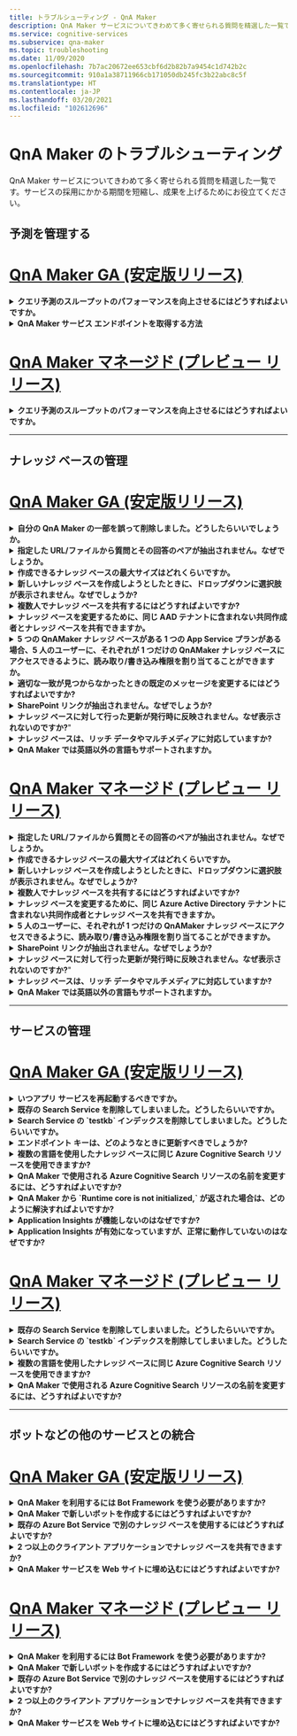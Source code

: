 ```yaml
---
title: トラブルシューティング - QnA Maker
description: QnA Maker サービスについてきわめて多く寄せられる質問を精選した一覧です。サービスの採用にかかる期間を短縮し、成果を上げるためにお役立てください。
ms.service: cognitive-services
ms.subservice: qna-maker
ms.topic: troubleshooting
ms.date: 11/09/2020
ms.openlocfilehash: 7b7ac20672ee653cbf6d2b82b7a9454c1d742b2c
ms.sourcegitcommit: 910a1a38711966cb171050db245fc3b22abc8c5f
ms.translationtype: HT
ms.contentlocale: ja-JP
ms.lasthandoff: 03/20/2021
ms.locfileid: "102612696"
---
```

# <a name="troubleshooting-for-qna-maker"></a>QnA Maker のトラブルシューティング

QnA Maker サービスについてきわめて多く寄せられる質問を精選した一覧です。サービスの採用にかかる期間を短縮し、成果を上げるためにお役立てください。

<a name="how-to-get-the-qnamaker-service-hostname"></a>

## <a name="manage-predictions"></a>予測を管理する

# <a name="qna-maker-ga-stable-release"></a>[QnA Maker GA (安定版リリース)](#tab/v1)

<details>
<summary><b>クエリ予測のスループットのパフォーマンスを向上させるにはどうすればよいですか。</b></summary>

**回答**: スループットのパフォーマンスの問題は、App Service と Cognitive Search の両方をスケールアップする必要があることを示しています。 パフォーマンスを向上させるには、Cognitive Search にレプリカを追加することを検討してください。

価格レベルの詳細については[こちら](Concepts/azure-resources.md)をご覧ください。
</details>

<details>
<summary><b>QnA Maker サービス エンドポイントを取得する方法</b></summary>

**回答**: QnA Maker サービス エンドポイントは、デバッグ目的で QnA Maker サポートや UserVoice に問い合わせる場合に役立ちます。 エンドポイントは、次の形式の URL です: `https://your-resource-name.azurewebsites.net`。

1. [Azure portal](https://portal.azure.com) で QnA Maker サービス (リソース グループ) に移動します。

    ![QnAMaker の Azure リソース グループ (Azure portal)](./media/qnamaker-how-to-troubleshoot/qnamaker-azure-resourcegroup.png)

1. QnA Maker リソースに関連付けられている App Service を選択します。 通常、名前は同じです。

     ![QnAMaker の App Service を選択する](./media/qnamaker-how-to-troubleshoot/qnamaker-azure-appservice.png)

1. エンドポイントの URL は [概要] セクションで確認できます。

    ![QnA Maker のエンドポイント](./media/qnamaker-how-to-troubleshoot/qnamaker-azure-gethostname.png)

</details>

# <a name="qna-maker-managed-preview-release"></a>[QnA Maker マネージド (プレビュー リリース)](#tab/v2)

<details>
<summary><b>クエリ予測のスループットのパフォーマンスを向上させるにはどうすればよいですか。</b></summary>

**回答**: スループットのパフォーマンスの問題は、Cognitive Search をスケールアップする必要があることを示しています。 パフォーマンスを向上させるには、Cognitive Search にレプリカを追加することを検討してください。

価格レベルの詳細については[こちら](Concepts/azure-resources.md)をご覧ください。
</details>

---

## <a name="manage-the-knowledge-base"></a>ナレッジ ベースの管理

# <a name="qna-maker-ga-stable-release"></a>[QnA Maker GA (安定版リリース)](#tab/v1)

<details>
<summary><b>自分の QnA Maker の一部を誤って削除しました。どうしたらいいでしょうか。</b></summary>

**回答**: Search や Web App など、QnA Maker リソースと一緒に作成される Azure サービスは削除しないでください。 QnA Maker が正常に機能するために必要であり、削除すると QnA Maker が正しく動作しなくなります。

質問と回答のペア、ファイル、URL、カスタムの質問と回答、ナレッジ ベース、Azure リソースを含め、削除はすべて永続的です。 ナレッジ ベースの一部を削除する前に、 **[設定]** ページから確実にナレッジ ベースをエクスポートしてください。

</details>

<details>
<summary><b>指定した URL/ファイルから質問とその回答のペアが抽出されません。なぜでしょうか。</b></summary>

**回答**: QnA Maker は、有効な FAQ URL であっても、一部の Q&A (QnA) コンテンツを自動抽出できない場合があります。 そのような場合は、QnA コンテンツを .txt ファイルに貼り付けて、ツールによる取り込みが可能かどうかを確認できます。 または、[QnA Maker ポータル](https://qnamaker.ai)経由でナレッジ ベースに編集という形でコンテンツを追加することもできます。

</details>

<details>
<summary><b>作成できるナレッジ ベースの最大サイズはどれくらいですか。</b></summary>

**回答**: ナレッジ ベースのサイズは、QnA Maker サービスの作成時に選択した Azure Search の SKU により異なります。 詳細については、[こちら](./concepts/azure-resources.md)を参照してください。

</details>

<details>
<summary><b>新しいナレッジ ベースを作成しようとしたときに、ドロップダウンに選択肢が表示されません。なぜでしょうか?</b></summary>

**回答**: まだ Azure に QnA Maker サービスが作成されていません。 その方法については、[こちら](./How-To/set-up-qnamaker-service-azure.md)を参照してください。

</details>

<details>
<summary><b>複数人でナレッジ ベースを共有するにはどうすればよいですか?</b></summary>

**回答**: 共有は、QnA Maker サービス レベルで行われます。つまり、サービス内のすべてのナレッジ ベースが共有されます。 ナレッジ ベースの共同作業の方法については、[こちら](./index.yml)を参照してください。

</details>

<details>
<summary><b>ナレッジ ベースを変更するために、同じ AAD テナントに含まれない共同作成者とナレッジ ベースを共有できますか。</b></summary>

**回答**: 共有は、Azure ロールベースのアクセス制御 (Azure RBAC) に基づきます。 Azure で他のユーザーと _任意の_ リソースを共有できる場合、QnA Maker を共有することもできます。

</details>

<details>
<summary><b>5 つの QnAMaker ナレッジ ベースがある 1 つの App Service プランがある場合、5 人のユーザーに、それぞれが 1 つだけの QnAMaker ナレッジ ベースにアクセスできるように、読み取り/書き込み権限を割り当てることができますか。</b></summary>

**回答**: 個々のナレッジ ベースではなく、QnAMaker サービス全体を共有できます。

</details>

<details>
<summary><b>適切な一致が見つからなかったときの既定のメッセージを変更するにはどうすればよいですか?</b></summary>

**回答**: 既定のメッセージは、App Service の設定に含まれています。
- Azure portal の App Service リソースに移動します

![QnA Maker App Service](./media/qnamaker-faq/qnamaker-resource-list-appservice.png)
- **[設定]** オプションをクリックします。

![QnA Maker App Service の設定](./media/qnamaker-faq/qnamaker-appservice-settings.png)
- **[DefaultAnswer]** という設定の値を変更します。
- App Service を再起動します。

![QnA Maker App Service の再起動](./media/qnamaker-faq/qnamaker-appservice-restart.png)


</details>

<details>
<summary><b>SharePoint リンクが抽出されません。なぜでしょうか?</b></summary>

**回答**: 詳細については、「[Data source locations (データ ソースの場所)](./concepts/data-sources-and-content.md#data-source-locations)」を参照してください。

</details>

<details>
<summary><b>ナレッジ ベースに対して行った更新が発行時に反映されません。なぜ表示されないのですか?</b>"</summary>

**回答**: 編集内容を公開するには、テーブルの更新、テスト、設定のいずれであってもすべて保存する必要があります。 編集操作後は、必ず **[Save and train]\(保存してトレーニング\)** ボタンをクリックしてください。

</details>

<details>
<summary><b>ナレッジ ベースは、リッチ データやマルチメディアに対応していますか?</b></summary>

**回答**:

#### <a name="multimedia-auto-extraction-for-files-and-urls"></a>ファイルと URL のマルチメディア自動抽出

* URL - HTML から Markdown への変換機能は制限されています。
* ファイル - サポートされていません

#### <a name="answer-text-in-markdown"></a>マークダウンの回答テキスト
QnA ペアをナレッジ ベースに追加すると、回答のマークダウン テキストを編集して、パブリック URL から使用できるメディアへのリンクを含めることができます。


</details>

<details>
<summary><b>QnA Maker では英語以外の言語もサポートされますか。</b></summary>

**回答**: 詳細については、[サポートされている言語](./overview/language-support.md)に関するページを参照してください。

多言語コンテンツが含まれる場合は、言語ごとにサービスを作成してください。

</details>

# <a name="qna-maker-managed-preview-release"></a>[QnA Maker マネージド (プレビュー リリース)](#tab/v2)

<details>
<summary><b>指定した URL/ファイルから質問とその回答のペアが抽出されません。なぜでしょうか。</b></summary>

**回答**: QnA Maker は、有効な FAQ URL であっても、一部の Q&A (QnA) コンテンツを自動抽出できない場合があります。 そのような場合は、QnA コンテンツを .txt ファイルに貼り付けて、ツールによる取り込みが可能かどうかを確認できます。 または、[QnA Maker ポータル](https://qnamaker.ai)経由でナレッジ ベースに編集という形でコンテンツを追加することもできます。

</details>

<details>
<summary><b>作成できるナレッジ ベースの最大サイズはどれくらいですか。</b></summary>

**回答**: ナレッジ ベースのサイズは、QnA Maker サービスの作成時に選択した Azure Search の SKU により異なります。 詳細については、[こちら](./concepts/azure-resources.md)を参照してください。

</details>

<details>
<summary><b>新しいナレッジ ベースを作成しようとしたときに、ドロップダウンに選択肢が表示されません。なぜでしょうか?</b></summary>

**回答**: まだ Azure に QnA Maker サービスが作成されていません。 その方法については、[こちら](./How-To/set-up-qnamaker-service-azure.md)を参照してください。

</details>

<details>
<summary><b>複数人でナレッジ ベースを共有するにはどうすればよいですか?</b></summary>

**回答**: 共有は、QnA Maker サービス レベルで行われます。つまり、サービス内のすべてのナレッジ ベースが共有されます。 ナレッジ ベースの共同作業の方法については、[こちら](./index.yml)を参照してください。

</details>

<details>
<summary><b>ナレッジ ベースを変更するために、同じ Azure Active Directory テナントに含まれない共同作成者とナレッジ ベースを共有できますか。</b></summary>

**回答**: 共有は、Azure ロールベースのアクセス制御 (Azure RBAC) に基づきます。 Azure で他のユーザーと _任意の_ リソースを共有できる場合、QnA Maker を共有することもできます。

</details>

<details>
<summary><b>5 人のユーザーに、それぞれが 1 つだけの QnAMaker ナレッジ ベースにアクセスできるように、読み取り/書き込み権限を割り当てることができますか。</b></summary>

**回答**: 個々のナレッジ ベースではなく、QnAMaker サービス全体を共有できます。

</details>

<details>
<summary><b>SharePoint リンクが抽出されません。なぜでしょうか?</b></summary>

**回答**: 詳細については、「[Data source locations (データ ソースの場所)](./concepts/data-sources-and-content.md#data-source-locations)」を参照してください。

</details>

<details>
<summary><b>ナレッジ ベースに対して行った更新が発行時に反映されません。なぜ表示されないのですか?</b>"</summary>

**回答**: 編集内容を公開するには、テーブルの更新、テスト、設定のいずれであってもすべて保存する必要があります。 編集操作後は、必ず **[Save and train]\(保存してトレーニング\)** ボタンをクリックしてください。

</details>

<details>
<summary><b>ナレッジ ベースは、リッチ データやマルチメディアに対応していますか?</b></summary>

**回答**:

#### <a name="multimedia-auto-extraction-for-files-and-urls"></a>ファイルと URL のマルチメディア自動抽出

* URL - HTML から Markdown への変換機能は制限されています。
* ファイル - サポートされていません

#### <a name="answer-text-in-markdown"></a>マークダウンの回答テキスト
QnA ペアをナレッジ ベースに追加すると、回答のマークダウン テキストを編集して、パブリック URL から使用できるメディアへのリンクを含めることができます。


</details>

<details>
<summary><b>QnA Maker では英語以外の言語もサポートされますか。</b></summary>

**回答**: 詳細については、[サポートされている言語](./overview/language-support.md)に関するページを参照してください。

多言語コンテンツが含まれる場合は、言語ごとにサービスを作成してください。

</details>

---

## <a name="manage-service"></a>サービスの管理

# <a name="qna-maker-ga-stable-release"></a>[QnA Maker GA (安定版リリース)](#tab/v1)

<details>
<summary><b>いつアプリ サービスを再起動するべきですか。</b></summary>

**回答**: **[ユーザー設定]** [ページ](https://www.qnamaker.ai/UserSettings)の **[エンドポイント キー]** で、ナレッジ ベースのバージョン値の隣に注意のアイコンが表示されているときは、アプリ サービスを更新してください。

</details>

<details>
<summary><b>既存の Search Service を削除してしまいました。どうしたらいいですか。</b></summary>

**回答**: Azure Cognitive Search インデックスを削除した場合、この操作は最終的なものであり、インデックスを復旧することはできません。

</details>

<details>
<summary><b>Search Service の `testkb` インデックスを削除してしまいました。どうしたらいいですか。</b></summary>

**回答**: 古いデータを回復することはできません。 新しい QnA Maker リソースを作成し、ナレッジ ベースを再度作成してください。

</details>

<details>
<summary><b>エンドポイント キーは、どのようなときに更新すべきでしょうか?</b></summary>

**回答**: エンドポイント キーの更新は、鍵漏えいのおそれがある場合に行ってください。

</details>

<details>
<summary><b>複数の言語を使用したナレッジ ベースに同じ Azure Cognitive Search リソースを使用できますか?</b></summary>

**回答**: 複数の言語と複数のナレッジ ベースを使用するには、言語ごとに QnA Maker リソースを作成する必要があります。 これにより、言語ごとに個別の Azure Search サービスが作成されます。 1 つの Azure Search サービスに異なる言語のナレッジ ベースを混在させると、結果の関連性が低下します。

</details>

<details>
<summary><b>QnA Maker で使用される Azure Cognitive Search リソースの名前を変更するには、どうすればよいですか?</b></summary>

**回答**: Azure Cognitive Search リソースの名前は、QnA Maker リソース名の後にいくつかのランダムな文字が追加されたものです。 そのため、QnA Maker の複数の Search リソースを識別することが難しくなります。 別の検索サービスを作成し (任意の方法で名前を付け)、それを QnA サービスに接続します。 手順は、[Azure Search をアップグレードする](How-To/set-up-qnamaker-service-azure.md#upgrade-the-azure-cognitive-search-service)ために必要な手順と同様です。

</details>

<details>
<summary><b>QnA Maker から `Runtime core is not initialized,` が返された場合は、どのように解決すればよいですか?</b></summary>

**回答**: App Service のディスク領域がいっぱいになっている可能性があります。 ディスク領域を修正する手順は次のとおりです。

1. [Azure portal](https://portal.azure.com) で、QnA Maker の App Service を選択し、サービスを停止します。
1. この App Service で、 **[開発ツール]** 、 **[高度なツール]** 、 **[移動]** の順に選択します。 これで新しいブラウザー ウィンドウが開きます。
1. **[デバッグ コンソール]** 、 **[CMD]** の順に選択してコマンドライン ツールを開きます。
1. _site/wwwroot/Data/QnAMaker/_ ディレクトリに移動します。
1. 名前が `rd` で始まるフォルダーをすべて削除します。

    次の項目は **削除しないでください**。

    * KbIdToRankerMappings.txt ファイル
    * EndpointSettings.json ファイル
    * EndpointKeys フォルダー

1. App Service を開始します。
1. ナレッジ ベースにアクセスして動作していることを確認します。

</details>
<details>
<summary><b>Application Insights が機能しないのはなぜですか?</b></summary>

**回答**: 問題を解決するには、次の手順を照合確認して更新してください。

1. App Service -> [設定] グループ -> [構成] セクション -> [アプリケーション設定] で、[名前] の "UserAppInsightsKey" パラメーターが適切に構成され、それぞれの Application Insights の [概要] タブ ("インストルメンテーション キー") Guid に設定されています。 

1. App Service -> [設定] グループ -> [Application Insights] セクションで、Application Insights が有効になっていて、それぞれの Application Insights リソースに接続されていることを確認します。

</details>

<details>
<summary><b>Application Insights が有効になっていますが、正常に動作していないのはなぜですか?</b></summary>

**回答**: 次の手順に従ってください。 

1.  '"APPINSIGHTS_INSTRUMENTATIONKEY" name' の値を 'UserAppInsightsKey' name にコピーします。既に値が存在する場合は、オーバーライドします。 

1.  'UserAppInsightsKey' キーがアプリの設定に存在しない場合は、その名前の新しいキーを追加し、値をコピーします。

1.  保存すると、App Service が自動的に再起動します。 これで問題が解決します。 

</details>

# <a name="qna-maker-managed-preview-release"></a>[QnA Maker マネージド (プレビュー リリース)](#tab/v2)


<details>
<summary><b>既存の Search Service を削除してしまいました。どうしたらいいですか。</b></summary>

**回答**: Azure Cognitive Search インデックスを削除した場合、この操作は最終的なものであり、インデックスを復旧することはできません。

</details>

<details>
<summary><b>Search Service の `testkb` インデックスを削除してしまいました。どうしたらいいですか。</b></summary>

**回答**: 古いデータを回復することはできません。 新しい QnA Maker リソースを作成し、ナレッジ ベースを再度作成してください。

</details>

<details>
<summary><b>複数の言語を使用したナレッジ ベースに同じ Azure Cognitive Search リソースを使用できますか?</b></summary>

**回答**: 複数の言語と複数のナレッジ ベースを使用するには、言語ごとに QnA Maker リソースを作成する必要があります。 これにより、言語ごとに個別の Azure Search サービスが作成されます。 1 つの Azure Search サービスに異なる言語のナレッジ ベースを混在させると、結果の関連性が低下します。

</details>

<details>
<summary><b>QnA Maker で使用される Azure Cognitive Search リソースの名前を変更するには、どうすればよいですか?</b></summary>

**回答**: Azure Cognitive Search リソースの名前は、QnA Maker リソース名の後にいくつかのランダムな文字が追加されたものです。 そのため、QnA Maker の複数の Search リソースを識別することが難しくなります。 別の検索サービスを作成し (任意の方法で名前を付け)、それを QnA サービスに接続します。 手順は、[Azure Search をアップグレードする](How-To/set-up-qnamaker-service-azure.md#upgrade-the-azure-cognitive-search-service)ために必要な手順と同様です。

</details>

---

## <a name="integrate-with-other-services-including-bots"></a>ボットなどの他のサービスとの統合

# <a name="qna-maker-ga-stable-release"></a>[QnA Maker GA (安定版リリース)](#tab/v1)

<details>
<summary><b>QnA Maker を利用するには Bot Framework を使う必要がありますか?</b></summary>

**回答**: いいえ。QnA Maker に関して [Bot Framework](https://github.com/Microsoft/botbuilder-dotnet) を使用する必要はありません。 ただし、QnA Maker は [Azure Bot Service](/azure/bot-service/) に用意されているいくつかのテンプレートの 1 つとして提供されています。 Bot Service では、Microsoft Bot Framework を使用してインテリジェントなボットを迅速に開発し、サーバーレス環境で実行することができます。

</details>

<details>
<summary><b>QnA Maker で新しいボットを作成するにはどうすればよいですか?</b></summary>

**回答**: Azure Bot Service でボットを作成するには、[こちら](./Quickstarts/create-publish-knowledge-base.md)のドキュメントの手順に従ってください。

</details>

<details>
<summary><b>既存の Azure Bot Service で別のナレッジ ベースを使用するにはどうすればよいですか?</b></summary>

**回答**: 次のナレッジ ベースに関する情報が必要です。

* ナレッジ ベース ID。
* ナレッジ ベースの公開されたエンドポイント カスタム サブドメイン名 (`host` と呼ばれます)。公開後に **[設定]** ページで見つかります。
* ナレッジ ベースの公開されたエンドポイント キー - 公開後に **[設定]** ページで見つかります。

この情報を使用して、Azure portal でご利用のボットのアプリ サービスにアクセスします。 **[設定] -> [構成] -> [アプリケーション設定]** で、これらの値を変更します。

ナレッジ ベースのエンドポイント キーは、ABS サービスで `QnAAuthkey` としてラベルが付けられます。

</details>

<details>
<summary><b>2 つ以上のクライアント アプリケーションでナレッジ ベースを共有できますか?</b></summary>

**回答**: はい。ナレッジ ベースには、任意の数のクライアントからクエリを実行できます。 ナレッジ ベースからの応答が低速であるか、タイムアウトになっている場合は、ナレッジ ベースに関連付けられているアプリ サービスのサービス レベルをアップグレードすることを検討してください。

</details>

<details>
<summary><b>QnA Maker サービスを Web サイトに埋め込むにはどうすればよいですか?</b></summary>

**回答**: Web サイトに QnA Maker サービスを Web チャット コントロールとして埋め込むには、次の手順に従ってください。

1. [こちら](./Quickstarts/create-publish-knowledge-base.md)の手順に従って、FAQ ボットを作成します。
2. [こちら](/azure/bot-service/bot-service-channel-connect-webchat)の手順に従って、Web チャットを有効にします。

</details>

# <a name="qna-maker-managed-preview-release"></a>[QnA Maker マネージド (プレビュー リリース)](#tab/v2)


<details>
<summary><b>QnA Maker を利用するには Bot Framework を使う必要がありますか?</b></summary>

**回答**: いいえ。QnA Maker に関して [Bot Framework](https://github.com/Microsoft/botbuilder-dotnet) を使用する必要はありません。 ただし、QnA Maker は [Azure Bot Service](/azure/bot-service/) に用意されているいくつかのテンプレートの 1 つとして提供されています。 Bot Service では、Microsoft Bot Framework を使用してインテリジェントなボットを迅速に開発し、サーバーレス環境で実行することができます。

</details>

<details>
<summary><b>QnA Maker で新しいボットを作成するにはどうすればよいですか?</b></summary>

**回答**: Azure Bot Service でボットを作成するには、[こちら](./Quickstarts/create-publish-knowledge-base.md)のドキュメントの手順に従ってください。

</details>

<details>
<summary><b>既存の Azure Bot Service で別のナレッジ ベースを使用するにはどうすればよいですか?</b></summary>

**回答**: 次のナレッジ ベースに関する情報が必要です。

* ナレッジ ベース ID。
* ナレッジ ベースの公開されたエンドポイント カスタム サブドメイン名 (`host` と呼ばれます)。公開後に **[設定]** ページで見つかります。
* ナレッジ ベースの公開されたエンドポイント キー - 公開後に **[設定]** ページで見つかります。

この情報を使用して、Azure portal でご利用のボットのアプリ サービスにアクセスします。 **[設定] -> [構成] -> [アプリケーション設定]** で、これらの値を変更します。

ナレッジ ベースのエンドポイント キーは、ABS サービスで `QnAAuthkey` としてラベルが付けられます。

</details>

<details>
<summary><b>2 つ以上のクライアント アプリケーションでナレッジ ベースを共有できますか?</b></summary>

**回答**: はい。ナレッジ ベースには、任意の数のクライアントからクエリを実行できます。 ナレッジ ベースからの応答が低速であるか、タイムアウトになっている場合は、ナレッジ ベースに関連付けられているアプリ サービスのサービス レベルをアップグレードすることを検討してください。

</details>

<details>
<summary><b>QnA Maker サービスを Web サイトに埋め込むにはどうすればよいですか?</b></summary>

**回答**: Web サイトに QnA Maker サービスを Web チャット コントロールとして埋め込むには、次の手順に従ってください。

1. [こちら](./Quickstarts/create-publish-knowledge-base.md)の手順に従って、FAQ ボットを作成します。
2. [こちら](/azure/bot-service/bot-service-channel-connect-webchat)の手順に従って、Web チャットを有効にします。

---

## <a name="data-storage"></a>データ ストレージ

# <a name="qna-maker-ga-stable-release"></a>[QnA Maker GA (安定版リリース)](#tab/v1)

<details>
<summary><b>どのようなデータが、どこに保存されますか。</b></summary>

**回答**:

QnA Maker サービスを作成するときに、Azure リージョンを選択しました。 ナレッジ ベースとログ ファイルが、このリージョンに格納されます。

</details>

# <a name="qna-maker-managed-preview-release"></a>[QnA Maker マネージド (プレビュー リリース)](#tab/v2)

<details>
<summary><b>どのようなデータが、どこに保存されますか。</b></summary>

**回答**:

QnA Maker サービスを作成するときに、Azure リージョンを選択しました。 ナレッジ ベースとログ ファイルが、このリージョンに格納されます。

</details>

---
